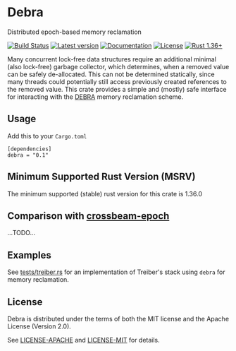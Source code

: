 # Debra

Distributed epoch-based memory reclamation

[![Build Status](https://travis-ci.com/oliver-giersch/debra.svg?branch=master)](
https://travis-ci.com/oliver-giersch/debra)
[![Latest version](https://img.shields.io/crates/v/debra.svg)](https://crates.io/crates/debra)
[![Documentation](https://docs.rs/debra/badge.svg)](https://docs.rs/debra)
[![License](https://img.shields.io/badge/license-MIT%2FApache--2.0-blue.svg)](
https://github.com/oliver-giersch/debra)
[![Rust 1.36+](https://img.shields.io/badge/rust-1.36+-lightgray.svg)](
https://www.rust-lang.org)

Many concurrent lock-free data structures require an additional minimal (also lock-free)
garbage collector, which determines, when a removed value can be safely de-allocated.
This can not be determined statically, since many threads could potentially still access
previously created references to the removed value.
This crate provides a simple and (mostly) safe interface for interacting with the
[DEBRA](https://dl.acm.org/citation.cfm?id=2767436) memory reclamation scheme.

## Usage

Add this to your `Cargo.toml`

```
[dependencies]
debra = "0.1"
```

## Minimum Supported Rust Version (MSRV)

The minimum supported (stable) rust version for this crate is 1.36.0

## Comparison with [crossbeam-epoch](https://crates.io/crates/crossbeam-epoch)

...TODO...

## Examples

See [tests/treiber.rs](tests/treiber.rs) for an implementation
of Treiber's stack using `debra` for memory reclamation.

## License

Debra is distributed under the terms of both the MIT license and the
Apache License (Version 2.0).

See [LICENSE-APACHE](LICENSE-APACHE) and [LICENSE-MIT](LICENSE-MIT) for details.
